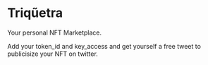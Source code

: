 # Triqũetra

Your personal NFT Marketplace.

Add your token_id and key_access and get yourself a free tweet to publicisize your NFT on twitter.